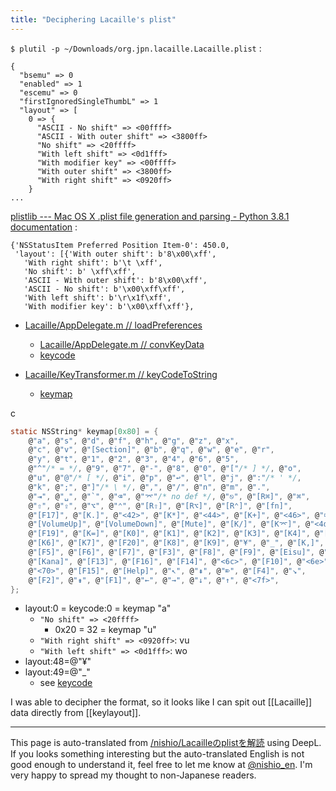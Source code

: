 ```yaml
---
title: "Deciphering Lacaille's plist"
---
```


`$ plutil -p ~/Downloads/org.jpn.lacaille.Lacaille.plist`
:

```
{
  "bsemu" => 0
  "enabled" => 1
  "escemu" => 0
  "firstIgnoredSingleThumbL" => 1
  "layout" => [
    0 => {
      "ASCII - No shift" => <00ffff>
      "ASCII - With outer shift" => <3800ff>
      "No shift" => <20ffff>
      "With left shift" => <0d1fff>
      "With modifier key" => <00ffff>
      "With outer shift" => <3800ff>
      "With right shift" => <0920ff>
    }
...
```


[plistlib --- Mac OS X .plist file generation and parsing - Python 3.8.1 documentation](https://docs.python.org/ja/3/library/plistlib.html)
:

```
{'NSStatusItem Preferred Position Item-0': 450.0,
 'layout': [{'With outer shift': b'8\x00\xff',
   'With right shift': b'\t \xff',
   'No shift': b' \xff\xff',
   'ASCII - With outer shift': b'8\x00\xff',
   'ASCII - No shift': b'\x00\xff\xff',
   'With left shift': b'\r\x1f\xff',
   'With modifier key': b'\x00\xff\xff'},
```


- [Lacaille/AppDelegate.m // loadPreferences](https://github.com/ikesato/Lacaille/blob/d5eaa843ee0ed9b6c81a9199439945bbeb971bf5/Lacaille/AppDelegate.m#L471)
    - [Lacaille/AppDelegate.m // convKeyData](https://github.com/ikesato/Lacaille/blob/d5eaa843ee0ed9b6c81a9199439945bbeb971bf5/Lacaille/AppDelegate.m#L604)
    - [keycode](https://github.com/ikesato/Lacaille/blob/d5eaa843ee0ed9b6c81a9199439945bbeb971bf5/Lacaille/AppDelegate.m#L525)

- [Lacaille/KeyTransformer.m // keyCodeToString](https://github.com/ikesato/Lacaille/blob/d5eaa843ee0ed9b6c81a9199439945bbeb971bf5/Lacaille/KeyTransformer.m#L71)
    - [keymap](https://github.com/ikesato/Lacaille/blob/d5eaa843ee0ed9b6c81a9199439945bbeb971bf5/Lacaille/KeyTransformer.m#L52)

c

```c
static NSString* keymap[0x80] = {
    @"a", @"s", @"d", @"f", @"h", @"g", @"z", @"x",
    @"c", @"v", @"[Section]", @"b", @"q", @"w", @"e", @"r",
    @"y", @"t", @"1", @"2", @"3", @"4", @"6", @"5",
    @"^"/* = */, @"9", @"7", @"-", @"8", @"0", @"["/* ] */, @"o",
    @"u", @"@"/* [ */, @"i", @"p", @"↩", @"l", @"j", @":"/* ' */,
    @"k", @";", @"]"/* \ */, @",", @"/", @"n", @"m", @".",
    @"⇥", @"␣", @"`", @"⌫", @"⌤"/* no def */, @"⎋", @"[R⌘]", @"⌘",
    @"⇧", @"⇪", @"⌥", @"⌃", @"[R⇧]", @"[R⌥]", @"[R⌃]", @"[fn]",
    @"[F17]", @"[K.]", @"<42>", @"[K*]", @"<44>", @"[K+]", @"<46>", @"⌧"/* Keypad */,
    @"[VolumeUp]", @"[VolumeDown]", @"[Mute]", @"[K/]", @"[K⌤]", @"<4d>", @"[K-]", @"[F18]",
    @"[F19]", @"[K=]", @"[K0]", @"[K1]", @"[K2]", @"[K3]", @"[K4]", @"[K5]",
    @"[K6]", @"[K7]", @"[F20]", @"[K8]", @"[K9]", @"¥", @"_", @"[K,]",
    @"[F5]", @"[F6]", @"[F7]", @"[F3]", @"[F8]", @"[F9]", @"[Eisu]", @"[F11]",
    @"[Kana]", @"[F13]", @"[F16]", @"[F14]", @"<6c>", @"[F10]", @"<6e>", @"[F12]",
    @"<70>", @"[F15]", @"[Help]", @"↖", @"⇞", @"⌦", @"[F4]", @"↘",
    @"[F2]", @"⇟", @"[F1]", @"←", @"→", @"↓", @"↑", @"<7f>",
};
```


- layout:0 = keycode:0 = keymap "a"
    - `"No shift" => <20ffff>`
        - 0x20 = 32 = keymap "u"
    - `"With right shift" => <0920ff>`: vu
    - `"With left shift" => <0d1fff>`: wo
- layout:48=@"¥"
- layout:49=@"_"
    - see [keycode](https://github.com/ikesato/Lacaille/blob/d5eaa843ee0ed9b6c81a9199439945bbeb971bf5/Lacaille/AppDelegate.m#L525)

I was able to decipher the format, so it looks like I can spit out [[Lacaille]] data directly from [[keylayout]].

---
This page is auto-translated from [/nishio/Lacailleのplistを解読](https://scrapbox.io/nishio/Lacailleのplistを解読) using DeepL. If you looks something interesting but the auto-translated English is not good enough to understand it, feel free to let me know at [@nishio_en](https://twitter.com/nishio_en). I'm very happy to spread my thought to non-Japanese readers.